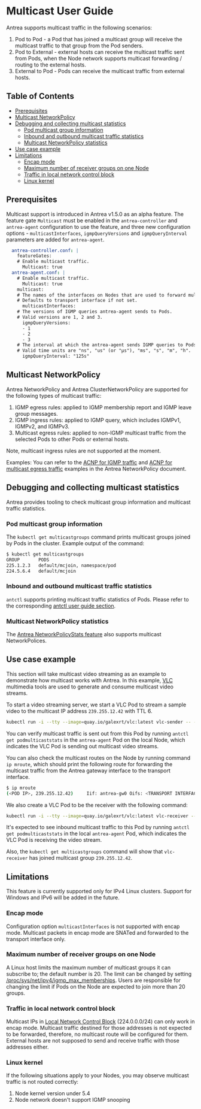 # Multicast User Guide

Antrea supports multicast traffic in the following scenarios:

1. Pod to Pod - a Pod that has joined a multicast group will receive the multicast
   traffic to that group from the Pod senders.
2. Pod to External - external hosts can receive the multicast traffic sent from Pods,
   when the Node network supports multicast forwarding / routing to the external hosts.
3. External to Pod - Pods can receive the multicast traffic from external hosts.

## Table of Contents

<!-- toc -->
- [Prerequisites](#prerequisites)
- [Multicast NetworkPolicy](#multicast-networkpolicy)
- [Debugging and collecting multicast statistics](#debugging-and-collecting-multicast-statistics)
  - [Pod multicast group information](#pod-multicast-group-information)
  - [Inbound and outbound multicast traffic statistics](#inbound-and-outbound-multicast-traffic-statistics)
  - [Multicast NetworkPolicy statistics](#multicast-networkpolicy-statistics)
- [Use case example](#use-case-example)
- [Limitations](#limitations)
  - [Encap mode](#encap-mode)
  - [Maximum number of receiver groups on one Node](#maximum-number-of-receiver-groups-on-one-node)
  - [Traffic in local network control block](#traffic-in-local-network-control-block)
  - [Linux kernel](#linux-kernel)
<!-- /toc -->

## Prerequisites

Multicast support is introduced in Antrea v1.5.0 as an alpha feature. The feature gate
`Multicast` must be enabled in the `antrea-controller` and `antrea-agent`
configuration to use the feature, and three new configuration options -
`multicastInterfaces`, `igmpQueryVersions` and `igmpQueryInterval` parameters are added for `antrea-agent`.

```yaml
  antrea-controller.conf: |
    featureGates:
    # Enable multicast traffic.
      Multicast: true
  antrea-agent.conf: |
    # Enable multicast traffic.
      Multicast: true
    multicast:
    # The names of the interfaces on Nodes that are used to forward multicast traffic.
    # Defaults to transport interface if not set.
      multicastInterfaces: 
    # The versions of IGMP queries antrea-agent sends to Pods.
    # Valid versions are 1, 2 and 3.
      igmpQueryVersions:
      - 1
      - 2
      - 3
    # The interval at which the antrea-agent sends IGMP queries to Pods.
    # Valid time units are "ns", "us" (or "µs"), "ms", "s", "m", "h".
      igmpQueryInterval: "125s"
```

## Multicast NetworkPolicy

Antrea NetworkPolicy and Antrea ClusterNetworkPolicy are supported for the following
types of multicast traffic:

1. IGMP egress rules: applied to IGMP membership report and IGMP leave group messages.
2. IGMP ingress rules: applied to IGMP query, which includes IGMPv1, IGMPv2, and IGMPv3.
3. Multicast egress rules: applied to non-IGMP multicast traffic from the selected Pods to other Pods or external hosts.

Note, multicast ingress rules are not supported at the moment.

Examples: You can refer to the [ACNP for IGMP traffic](antrea-network-policy.md#acnp-for-igmp-traffic)
and [ACNP for multicast egress traffic](antrea-network-policy.md#acnp-for-multicast-egress-traffic)
examples in the Antrea NetworkPolicy document.

## Debugging and collecting multicast statistics

Antrea provides tooling to check multicast group information and multicast traffic statistics.

### Pod multicast group information

The `kubectl get multicastgroups` command prints multicast groups joined by Pods in the cluster.
Example output of the command:

```bash
$ kubectl get multicastgroups
GROUP       PODS
225.1.2.3   default/mcjoin, namespace/pod
224.5.6.4   default/mcjoin
```

### Inbound and outbound multicast traffic statistics

`antctl` supports printing multicast traffic statistics of Pods. Please refer to the corresponding [antctl user guide section](antctl.md#multicast-commands).

### Multicast NetworkPolicy statistics

The [Antrea NetworkPolicyStats feature](feature-gates.md#networkpolicystats) also supports multicast NetworkPolices.

## Use case example

This section will take multicast video streaming as an example to demonstrate how multicast works
with Antrea. In this example, [VLC](https://www.videolan.org/vlc/) multimedia tools are used to
generate and consume multicast video streams.

To start a video streaming server, we start a VLC Pod to stream a sample video
to the multicast IP address `239.255.12.42` with TTL 6.

```bash
kubectl run -i --tty --image=quay.io/galexrt/vlc:latest vlc-sender -- --intf ncurses --vout dummy --aout dummy 'https://upload.wikimedia.org/wikipedia/commons/transcoded/2/26/Bees_on_flowers.webm/Bees_on_flowers.webm.120p.vp9.webm' --sout udp:239.255.12.42 --ttl 6 --repeat
```

You can verify multicast traffic is sent out from this Pod by running
`antctl get podmulticaststats` in the `antrea-agent` Pod on the local Node,
which indicates the VLC Pod is sending out multicast video streams.

You can also check the multicast routes on the Node by running command `ip mroute`,
which should print the following route for forwarding the multicast traffic from
the Antrea gateway interface to the transport interface.

```bash
$ ip mroute
(<POD IP>, 239.255.12.42)     Iif: antrea-gw0 Oifs: <TRANSPORT INTERFACES> State: resolved
```

We also create a VLC Pod to be the receiver with the following command:

```bash
kubectl run -i --tty --image=quay.io/galexrt/vlc:latest vlc-receiver -- --intf ncurses --vout dummy --aout dummy udp://@239.255.12.42 --repeat
```

It's expected to see inbound multicast traffic to this Pod by running
`antctl get podmulticaststats` in the local `antrea-agent` Pod,
which indicates the VLC Pod is receiving the video stream.

Also, the `kubectl get multicastgroups` command will show that `vlc-receiver`
has joined multicast group `239.255.12.42`.

## Limitations

This feature is currently supported only for IPv4 Linux clusters.
Support for Windows and IPv6 will be added in the future.

### Encap mode

Configuration option `multicastInterfaces` is not supported with encap mode.
Multicast packets in encap mode are SNATed and forwarded to the transport interface only.

### Maximum number of receiver groups on one Node

A Linux host limits the maximum number of multicast groups it can subscribe to;
the default number is 20. The limit can be changed by setting [/proc/sys/net/ipv4/igmp_max_memberships](https://sysctl-explorer.net/net/ipv4/igmp_max_memberships/).
Users are responsible for changing the limit if Pods on the Node are expected to
join more than 20 groups.

### Traffic in local network control block

Multicast IPs in [Local Network Control Block](https://www.iana.org/assignments/multicast-addresses/multicast-addresses.xhtml#multicast-addresses-1) (224.0.0.0/24)
can only work in encap mode. Multicast traffic destined for those addresses
is not expected to be forwarded, therefore, no multicast route will be configured for them.
External hosts are not supposed to send and receive traffic with those addresses either.

### Linux kernel

If the following situations apply to your Nodes, you may observe multicast traffic
is not routed correctly:

1. Node kernel version under 5.4
2. Node network doesn't support IGMP snooping

